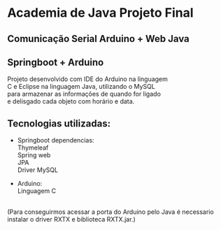 # Academia de Java Projeto Final

<div><h2>Comunicação Serial Arduino + Web Java</h2>
<h2>Springboot + Arduino</h2>
Projeto desenvolvido com IDE do Arduino na linguagem<br>
C e Eclipse na linguagem Java, utilizando o MySQL<br>
para armazenar as informações de quando for ligado<br>
  e delisgado cada objeto com horário e data.<br></div>

<div><h2>Tecnologias utilizadas:</h2>

- Springboot dependencias:<br> 
Thymeleaf<br>
Spring web<br>
JPA <br>
Driver MySQL<br>  

- Arduino:<br> 
Linguagem C<br>
<br>
(Para conseguirmos acessar a porta do Arduino pelo Java é necessario instalar o driver RXTX e biblioteca RXTX.jar.)</div>
  
